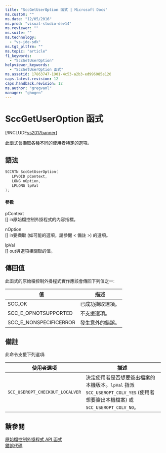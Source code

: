 ```yaml
---
title: "SccGetUserOption 函式 | Microsoft Docs"
ms.custom: ""
ms.date: "12/05/2016"
ms.prod: "visual-studio-dev14"
ms.reviewer: ""
ms.suite: ""
ms.technology: 
  - "vs-ide-sdk"
ms.tgt_pltfrm: ""
ms.topic: "article"
f1_keywords: 
  - "SccGetUserOption"
helpviewer_keywords: 
  - "SccGetUserOption 函式"
ms.assetid: 17863747-1901-4c53-a2b3-ed996085e120
caps.latest.revision: 12
caps.handback.revision: 12
ms.author: "gregvanl"
manager: "ghogen"
---
```

# SccGetUserOption 函式
[!INCLUDE[vs2017banner](../code-quality/includes/vs2017banner.md)]

此函式會擷取各種不同的使用者特定的選項。  
  
## 語法  
  
```cpp  
SCCRTN SccGetUserOption(  
   LPVOID pContext,  
   LONG nOption,  
   LPLONG lpVal  
);  
```  
  
#### 參數  
 pContext  
 \[\] in原始檔控制外掛程式的內容指標。  
  
 nOption  
 \[\] in要擷取 \(如可能的選項，請參閱 \< 備註 \>\) 的選項。  
  
 lpVal  
 \[\] out與選項相關聯的值。  
  
## 傳回值  
 此函式的原始檔控制外掛程式實作應該會傳回下列值之一:  
  
|值|描述|  
|-------|--------|  
|SCC\_OK|已成功擷取選項。|  
|SCC\_E\_OPNOTSUPPORTED|不支援選項。|  
|SCC\_E\_NONSPECIFICERROR|發生意外的錯誤。|  
  
## 備註  
 此命令支援下列選項:  
  
|使用者選項|描述|  
|-----------|--------|  
|`SCC_USEROPT_CHECKOUT_LOCALVER`|決定使用者是否想要簽出檔案的本機版本。`lpVal` 指派 `SCC_USEROPT_COLV_YES` \(使用者想要簽出本機檔案\) 或 `SCC_USEROPT_COLV_NO`。|  
  
## 請參閱  
 [原始檔控制外掛程式 API 函式](../extensibility/source-control-plug-in-api-functions.md)   
 [錯誤代碼](../extensibility/error-codes.md)